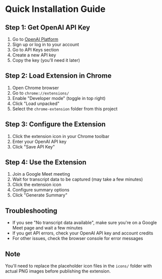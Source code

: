 # Quick Installation Guide

## Step 1: Get OpenAI API Key
1. Go to [OpenAI Platform](https://platform.openai.com/)
2. Sign up or log in to your account
3. Go to API Keys section
4. Create a new API key
5. Copy the key (you'll need it later)

## Step 2: Load Extension in Chrome
1. Open Chrome browser
2. Go to `chrome://extensions/`
3. Enable "Developer mode" (toggle in top right)
4. Click "Load unpacked"
5. Select the `chrome-extension` folder from this project

## Step 3: Configure the Extension
1. Click the extension icon in your Chrome toolbar
2. Enter your OpenAI API key
3. Click "Save API Key"

## Step 4: Use the Extension
1. Join a Google Meet meeting
2. Wait for transcript data to be captured (may take a few minutes)
3. Click the extension icon
4. Configure summary options
5. Click "Generate Summary"

## Troubleshooting
- If you see "No transcript data available", make sure you're on a Google Meet page and wait a few minutes
- If you get API errors, check your OpenAI API key and account credits
- For other issues, check the browser console for error messages

## Note
You'll need to replace the placeholder icon files in the `icons/` folder with actual PNG images before publishing the extension.